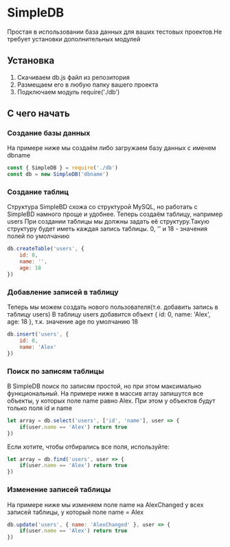 # SimpleDB
Простая в использовании база данных для ваших тестовых проектов.Не требует установки дополнительных модулей

## Установка

1. Скачиваем db.js файл из репозитория
2. Размещаем его в любую папку вашего проекта
3. Подключаем модуль require('./db')

## С чего начать

### Создание базы данных

На примере ниже мы создаём либо загружаем базу данных с именем dbname
```js
const { SimpleDB } = require('./db')
const db = new SimpleDB('dbname')
```

### Создание таблиц

Структура SimpleBD схожа со структурой MySQL, но работать с SimpleBD намного проще и удобнее.
Теперь создаём таблицу, например users
При создании таблицы мы должны задать её структуру.Такую структуру будет иметь каждая запись таблицы.
0, '' и 18 - значения полей по умолчанию

```js
db.createTable('users', { 
    id: 0, 
    name: '', 
    age: 18
})
```

### Добавление записей в таблицу

Теперь мы можем создать нового пользователя(т.е. добавить запись в таблицу users)
В таблицу users добавится объект { id: 0, name: 'Alex', age: 18 }, т.к. значение age по умолчанию 18
```js
db.insert('users', {
    id: 0,
    name: 'Alex'
})
```

### Поиск по записям таблицы

В SimpleDB поиск по записям простой, но при этом максимально функциональный.
На примере ниже в массив array запишутся все объекты, у которых поле name равно Alex.
При этом у объектов будут только поля id и name
```js
let array = db.select('users', ['id', 'name'], user => {
    if(user.name == 'Alex') return true
})
```

Если хотите, чтобы отбирались все поля, используйте:
```js
let array = db.find('users', user => {
    if(user.name == 'Alex') return true
})
```

### Изменение записей таблицы

На примере ниже мы изменяем поле name на AlexChanged у всех записей таблицы, у который поле name = Alex

```js
db.update('users', { name: 'AlexChanged' }, user => {
    if(user.name == 'Alex') return true
})
```
